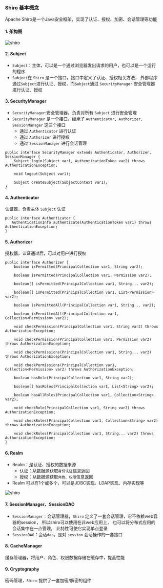 ###  Shiro 基本概念
Apache Shiro是一个Java安全框架，实现了认证、授权、加密、会话管理等功能

#### 1. 架构图
![shiro](https://fgq233.github.io/imgs/security/shiro1.png)

#### 2. Subject
* `Subject`：主体，可以是一个通过浏览器发出请求的用户，也可以是一个运行的程序
* `Subject`在 `Shiro` 是一个接口，接口中定义了认证、授权相关方法，
外部程序通过`Subject`进行认证、授权，而`Subject`通过 `SecurityManager` 安全管理器进行认证、授权
 
#### 3. SecurityManager
* `SecurityManager`:安全管理器，负责对所有 `Subject` 进行安全管理
* `SecurityManager` 是一个接口，继承了 `Authenticator, Authorizer, SessionManager` 
这三个接口
    * 通过 `Authenticator` 进行认证
    * 通过 `Authorizer` 进行授权
    * 通过 `SessionManager` 进行会话管理

```
public interface SecurityManager extends Authenticator, Authorizer, SessionManager {
    Subject login(Subject var1, AuthenticationToken var2) throws AuthenticationException;

    void logout(Subject var1);

    Subject createSubject(SubjectContext var1);
}
```

#### 4. Authenticator
认证器，负责主体 `Subject` 认证
  
 ```
public interface Authenticator {
    AuthenticationInfo authenticate(AuthenticationToken var1) throws AuthenticationException;
}
```

#### 5. Authorizer
授权器，认证通过后，可以对用户进行授权

```
public interface Authorizer {
    boolean isPermitted(PrincipalCollection var1, String var2);

    boolean isPermitted(PrincipalCollection var1, Permission var2);

    boolean[] isPermitted(PrincipalCollection var1, String... var2);

    boolean[] isPermitted(PrincipalCollection var1, List<Permission> var2);

    boolean isPermittedAll(PrincipalCollection var1, String... var2);

    boolean isPermittedAll(PrincipalCollection var1, Collection<Permission> var2);

    void checkPermission(PrincipalCollection var1, String var2) throws AuthorizationException;

    void checkPermission(PrincipalCollection var1, Permission var2) throws AuthorizationException;

    void checkPermissions(PrincipalCollection var1, String... var2) throws AuthorizationException;

    void checkPermissions(PrincipalCollection var1, Collection<Permission> var2) throws AuthorizationException;

    boolean hasRole(PrincipalCollection var1, String var2);

    boolean[] hasRoles(PrincipalCollection var1, List<String> var2);

    boolean hasAllRoles(PrincipalCollection var1, Collection<String> var2);

    void checkRole(PrincipalCollection var1, String var2) throws AuthorizationException;

    void checkRoles(PrincipalCollection var1, Collection<String> var2) throws AuthorizationException;

    void checkRoles(PrincipalCollection var1, String... var2) throws AuthorizationException;
}
```
 
 
 
#### 6. Realm
* Realm：是认证、授权的数据来源
    * 认证：从数据源获取`身份认证`信息返回
    * 授权：从数据源获取`角色、权限`信息返回
* Realm 可以有1个或多个，可以是JDBC实现、LDAP实现、内存实现等

![shiro](https://fgq233.github.io/imgs/security/shiro3.png)

#### 7. SessionManager、SessionDAO
* `SessionManager`：会话管理器，`Shiro` 定义了一套会话管理，它不依赖web容器的session，
所以shiro可以使用在非web应用上，
也可以将分布式应用的会话集中在一点管理，
此特性可使它实现单点登录
* `SessionDAO`：会话`dao`，是对 `session` 会话操作的一套接口


#### 8. CacheManager
缓存管理器，将用户、角色、权限数据存储在缓存中，提高性能

#### 9. Cryptography
密码管理，`Shiro` 提供了一套加密/解密的组件

